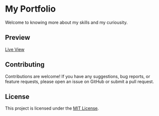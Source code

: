 # My Portfolio

Welcome to knowing more about my skills and my curiousity.

## Preview
[Live View](https://hidoreen.github.io/My-Portfolio/)

## Contributing

Contributions are welcome! If you have any suggestions, bug reports, or feature requests, please open an issue on GitHub or submit a pull request.

## License

This project is licensed under the [MIT License](LICENSE).
